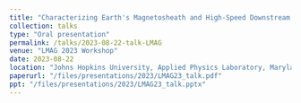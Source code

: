 ```yaml
---
title: "Characterizing Earth's Magnetosheath and High-Speed Downstream Jets using Machine Learning"
collection: talks
type: "Oral presentation"
permalink: /talks/2023-08-22-talk-LMAG
venue: "LMAG 2023 Workshop"
date: 2023-08-22
location: "Johns Hopkins University, Applied Physics Laboratory, Maryland, US"
paperurl: "/files/presentations/2023/LMAG23_talk.pdf"
ppt: "/files/presentations/2023/LMAG23_talk.pptx"
---
```


